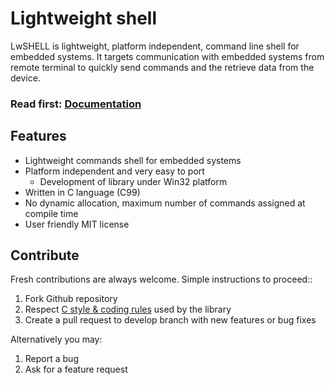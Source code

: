 # Lightweight shell

LwSHELL is lightweight, platform independent, command line shell for embedded systems.
It targets communication with embedded systems from remote terminal to quickly send commands and the retrieve data from the device.

<h3>Read first: <a href="https://docs.majerle.eu/projects/lwshell/">Documentation</a></h3>

## Features

* Lightweight commands shell for embedded systems 
* Platform independent and very easy to port
    * Development of library under Win32 platform
* Written in C language (C99)
* No dynamic allocation, maximum number of commands assigned at compile time
* User friendly MIT license

## Contribute

Fresh contributions are always welcome. Simple instructions to proceed::

1. Fork Github repository
2. Respect [C style & coding rules](https://github.com/MaJerle/c-code-style) used by the library
3. Create a pull request to develop branch with new features or bug fixes

Alternatively you may:

1. Report a bug
2. Ask for a feature request